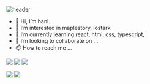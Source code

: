 ![header](https://capsule-render.vercel.app/api?type=cylinder&color=auto&height=300&section=header&text=READ.%20hani&fontSize=90)


- 👋 Hi, I’m hani. 
- 👀 I’m interested in maplestory, lostark
- 🌱 I’m currently learning react, html, css, typescript, 
- 💞️ I’m looking to collaborate on ...
- 📫 How to reach me ...

<img src="https://img.shields.io/badge/React-61DAFB?style=flat-square&logo=react&logoColor=white"/></a>
<img src="https://img.shields.io/badge/Adobe Photoshop-31A8FF?style=flat-square&logo=adobephotoshop&logoColor=white"/></a>
<img src="https://img.shields.io/badge/StyledComponents&Emotion-DB7093?style=flat-square&logo=StyledComponents&logoColor=white"/></a>

<img src="https://img.shields.io/badge/Notion-black?style=flat-square&logo=notion&logoColor=white"/></a>
<img src="https://img.shields.io/badge/GitHub-181717?style=flat-square&logo=github&logoColor=white"/></a>



<!---
HANImoon1004/HANImoon1004 is a ✨ special ✨ repository because its `README.md` (this file) appears on your GitHub profile.
You can click the Preview link to take a look at your changes.
--->
